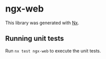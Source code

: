 # ngx-web

This library was generated with [Nx](https://nx.dev).

## Running unit tests

Run `nx test ngx-web` to execute the unit tests.
